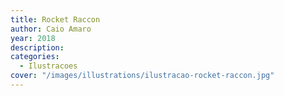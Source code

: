 ```yaml
---
title: Rocket Raccon
author: Caio Amaro
year: 2018
description:
categories:
  - Ilustracoes
cover: "/images/illustrations/ilustracao-rocket-raccon.jpg"
---
```



